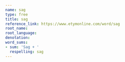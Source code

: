 ```yaml
---
name: sag
type: free
title: sag
reference_link: https://www.etymonline.com/word/sag
root_name: 
root_language: 
denotation: 
word_sums:
- sum: 'Sag + '
  respelling: sag
---
```

